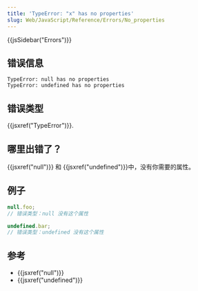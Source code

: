 ```yaml
---
title: 'TypeError: "x" has no properties'
slug: Web/JavaScript/Reference/Errors/No_properties
---
```


{{jsSidebar("Errors")}}

## 错误信息

```plain
TypeError: null has no properties
TypeError: undefined has no properties
```

## 错误类型

{{jsxref("TypeError")}}.

## 哪里出错了？

{{jsxref("null")}} 和 {{jsxref("undefined")}}中，没有你需要的属性。

## 例子

```js example-bad
null.foo;
// 错误类型：null 没有这个属性

undefined.bar;
// 错误类型：undefined 没有这个属性
```

## 参考

- {{jsxref("null")}}
- {{jsxref("undefined")}}
